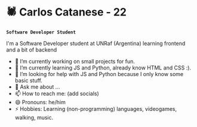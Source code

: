 # 🕷 Carlos Catanese - 22

**`Software Developer Student`**

I'm a Software Developer student at UNRaf (Argentina) learning frontend and a bit of backend

<!--
**ccatanese0/ccatanese0** is a ✨ _special_ ✨ repository because its `README.md` (this file) appears on your GitHub profile.
-->


- 🔭 I’m currently working on small projects for fun.
- 🌱 I’m currently learning JS and Python, already know HTML and CSS :).
- 🤔 I’m looking for help with JS and Python because I only know some basic stuff.
- 💬 Ask me about ... 
- 📫 How to reach me: (add socials)
- 😄 Pronouns: he/him
- ⚡ Hobbies: Learning (non-programming) languages, videogames, walking, music. 





<!-- <img align="left" alt="bayon-logo" width="50px" style="padding-right=10px";src="https://static.wikia.nocookie.net/bayonetta/images/a/a8/Umbran_Symbol_2.png/revision/latest?cb=20221108031931"/> -->

<!-- ![pngegg](https://user-images.githubusercontent.com/63742394/213370574-763775bf-6422-4a4f-be80-c9e80690a395.png) -->
